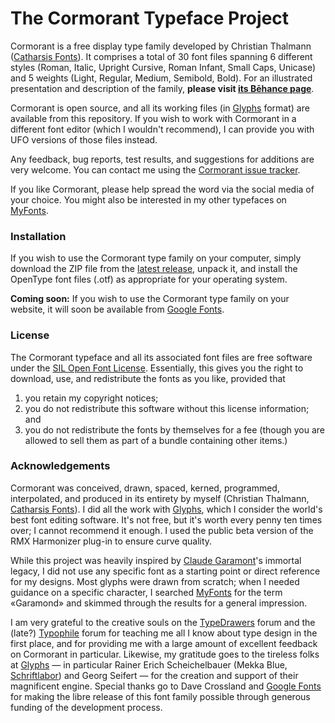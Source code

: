 # The Cormorant Typeface Project

Cormorant is a free display type family developed by Christian Thalmann ([Catharsis Fonts][1]).  It comprises a total of 30 font files spanning 6 different styles (Roman, Italic, Upright Cursive, Roman Infant, Small Caps, Unicase) and 5 weights (Light, Regular, Medium, Semibold, Bold).  For an illustrated presentation and description of the family, **please visit [its Bēhance page][3]**.

Cormorant is open source, and all its working files (in [Glyphs][2] format) are available from this repository. If you wish to work with Cormorant in a different font editor (which I wouldn't recommend), I can provide you with UFO versions of those files instead.

Any feedback, bug reports, test results, and suggestions for additions are very welcome. You can contact me using the [Cormorant issue tracker][4]. 

If you like Cormorant, please help spread the word via the social media of your choice. You might also be interested in my other typefaces on [MyFonts][1].

### Installation

If you wish to use the Cormorant type family on your computer, simply download the ZIP file from the [latest release][5], unpack it, and install the OpenType font files (.otf) as appropriate for your operating system.

**Coming soon:** If you wish to use the Cormorant type family on your website, it will soon be available from [Google Fonts][10]. 

### License
 
The Cormorant typeface and all its associated font files are free software under the [SIL Open Font License][10]. Essentially, this gives you the right to download, use, and redistribute the fonts as you like, provided that 

1. you retain my copyright notices;
2. you do not redistribute this software without this license information; and 
3. you do not redistribute the fonts by themselves for a fee (though you are allowed to sell them as part of a bundle containing other items.)

### Acknowledgements
 
Cormorant was conceived, drawn, spaced, kerned, programmed, interpolated, and produced in its entirety by myself (Christian Thalmann, [Catharsis Fonts][1]). I did all the work with [Glyphs][2], which I consider the world's best font editing software. It's not free, but it's worth every penny ten times over; I cannot recommend it enough. I used the public beta version of the RMX Harmonizer plug-in to ensure curve quality.
 
While this project was heavily inspired by [Claude Garamont][6]'s immortal legacy, I did not use any specific font as a starting point or direct reference for my designs. Most glyphs were drawn from scratch; when I needed guidance on a specific character, I searched [MyFonts](https://www.myfonts.com/) for the term «Garamond» and skimmed through the results for a general impression.
 
I am very grateful to the creative souls on the [TypeDrawers][7] forum and the (late?) [Typophile][8] forum for teaching me all I know about type design in the first place, and for providing me with a large amount of excellent feedback on Cormorant in particular. Likewise, my gratitude goes to the tireless folks at [Glyphs][2] — in particular Rainer Erich Scheichelbauer (Mekka Blue, [Schriftlabor][9]) and Georg Seifert — for the creation and support of their magnificent engine. Special thanks go to Dave Crossland and [Google Fonts][10] for making the libre release of this font family possible through generous funding of the development process. 

[1]: https://www.myfonts.com/foundry/Catharsis_Fonts
[2]: https://glyphsapp.com
[3]: https://www.behance.net/gallery/28579883/Cormorant-an-open-source-display-font-family
[4]: https://github.com/CatharsisFonts/Cormorant/issues/
[5]: https://github.com/CatharsisFonts/Cormorant/releases/latest
[6]: https://en.wikipedia.org/wiki/Claude_Garamond
[7]: http://typedrawers.com
[8]: http://typophile.com
[9]: http://schriftlabor.at
[10]: http://scripts.sil.org/OFL
